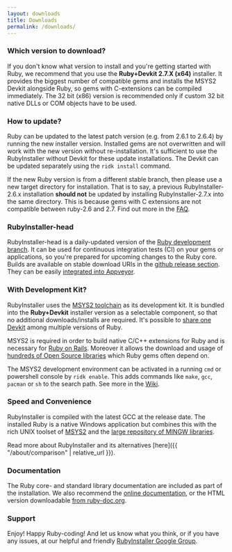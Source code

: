 ```yaml
---
layout: downloads
title: Downloads
permalink: /downloads/
---
```

### Which version to download?

If you don't know what version to install and you're getting started with Ruby, we recommend that you use the <b>Ruby+Devkit 2.7.X (x64)</b> installer.
It provides the biggest number of compatible gems and installs the MSYS2 Devkit alongside Ruby, so gems with C-extensions can be compiled immediately.
The 32 bit (x86) version is recommended only if custom 32 bit native DLLs or COM objects have to be used.


### How to update?

Ruby can be updated to the latest patch version (e.g. from 2.6.1 to 2.6.4) by running the new installer version.
Installed gems are not overwritten and will work with the new version without re-installation.
It's sufficient to use the RubyInstaller without Devkit for these update installations.
The Devkit can be updated separately using the `ridk install` command.

If the new Ruby version is from a different stable branch, then please use a new target directory for installation.
That is to say, a previous RubyInstaller-2.6.x installation <b>should not</b> be updated by installing RubyInstaller-2.7.x into the same directory.
This is because gems with C extensions are not compatible between ruby-2.6 and 2.7.
Find out more in the [FAQ](https://github.com/oneclick/rubyinstaller2/wiki/FAQ#user-content-update-install).


### RubyInstaller-head

RubyInstaller-head is a daily-updated version of the [Ruby development branch](https://github.com/ruby/ruby/).
It can be used for continuous integration tests (CI) on your gems or applications, so you're prepared for upcoming changes to the Ruby core.
Builds are available on stable download URIs in the [github release section](https://github.com/oneclick/rubyinstaller2/releases/tag/rubyinstaller-head).
They can be easily [integrated into Appveyor](https://github.com/oneclick/rubyinstaller2/wiki/For-gem-developers#user-content-appveyor).


### With Development Kit?

RubyInstaller uses the [MSYS2 toolchain](http://www.msys2.org) as its development kit.
It is bundled into the <b>Ruby+Devkit</b> installer version as a selectable component, so that no additional downloads/installs are required.
It's possible to [share one Devkit](https://github.com/oneclick/rubyinstaller2/wiki/FAQ#user-content-shared-devkit) among multiple versions of Ruby.

MSYS2 is required in order to build native C/C++ extensions for Ruby and is necessary for [Ruby on Rails](http://rubyonrails.org/).
Moreover it allows the download and usage of [hundreds of Open Source libraries](https://github.com/Alexpux/MINGW-packages) which Ruby gems often depend on.

The MSYS2 development environment can be activated in a running `cmd` or powershell console by `ridk enable`.
This adds commands like `make`, `gcc`, `pacman` or `sh` to the search path.
See more in the [Wiki](https://github.com/oneclick/rubyinstaller2/wiki/The-ridk-tool).


### Speed and Convenience

RubyInstaller is compiled with the latest GCC at the release date.
The installed Ruby is a native Windows application but combines this with the rich UNIX toolset of [MSYS2](http://www.msys2.org) and the [large repository of MINGW libraries](https://github.com/Alexpux/MINGW-packages).

Read more about RubyInstaller and its alternatives [here]({{ "/about/comparison" | relative_url }}).

### Documentation

The Ruby core- and standard library documentation are included as part of the installation.
We also recommend the [online documentation](https://ruby-doc.org/), or the HTML version downloadable [from ruby-doc.org](https://ruby-doc.org/downloads/).

### Support

Enjoy! Happy Ruby-coding! And let us know what you think, or if you have any issues, at our helpful and friendly
[RubyInstaller Google Group](http://groups.google.com/group/rubyinstaller).

